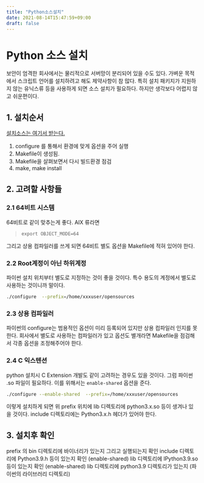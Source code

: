 ```yaml
---
title: "Python소스설치"
date: 2021-08-14T15:47:59+09:00
draft: false
---
```


# Python 소스 설치

보안이 엄격한 회사에서는 물리적으로 서버망이 분리되어 있을 수도 있다.
가벼운 목적에서 스크립트 언어를 설치하려고 해도 제약사항이 참 많다.
특히 설치 패키지가 지원하지 않는 유닉스류 등을 사용하게 되면
소스 설치가 필요하다. 하지만 생각보다 어렵지 않고 쉬운편이다.


## 1. 설치순서

[설치소스는 여기서 받는다.](https://www.python.org/downloads/source/)

1. configure 를 통해서 환경에 맞게 옵션을 주어 실행
2. Makefile이 생성됨. 
3. Makefile을 살펴보면서 다시 빌드환경 점검
4. make, make install 


## 2. 고려할 사항들

### 2.1 64비트 시스템

64비트로 같이 맞추는게 좋다. AIX 류라면

> ``` export OBJECT_MODE=64 ```  

그리고 상용 컴파일러를 쓰게 되면 64비트 별도 옵션을 Makefile에 
적혀 있어야 한다.



### 2.2 Root계정이 아닌 하위계정

파이썬 설치 위치부터 별도로 지정하는 것이 좋을 것이다.
특수 용도의 계정에서 별도로 사용하는 것이니까 말이다.

```sh
./configure  --prefix=/home/xxxuser/opensources
```


### 2.3 상용 컴파일러

파이썬의 configure는 범용적인 옵션이 미리 등록되어 있지만
상용 컴파일러 인지를 못한다. 
회사에서 별도로 사용하는 컴파일러가 있고 옵션도 별개라면
Makefile을 점검해서 각종 옵션을 조정해주어야 한다.


### 2.4 C 익스텐션 

python 설치시 C Extension 개발도 같이 고려하는 경우도 있을 것이다.
그럼 파이썬 .so 파일이 필요하다. 이를 위해서는 
```enable-shared``` 옵션을 준다.

```sh
./configure --enable-shared  --prefix=/home/xxxuser/opensources
```
이렇게 설치하게 되면
위 prefix 위치에 lib 디렉토리에 python3.x.so  등이 생겨나 있을 것이다.
include 디렉토리에는 Python3.x.h 헤더가 있어야 한다.


## 3. 설치후 확인

prefix 의 bin 디렉토리에 바이너리가 있는지 그리고 실행되는지 확인
include 디렉토리에 Python3.9.h 등이 있는지 확인 (enable-shared)
lib 디렉토리에 lPython3.9.so 등이 있는지 확인 (enable-shared)
lib 디렉토리에 python3.9 디렉토리가 있는지 (파이썬의 라이브러리 디렉토리)


